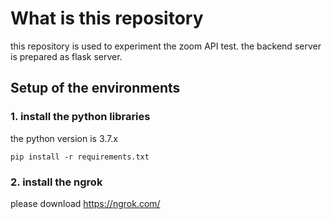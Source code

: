# What is this repository

this repository is used to experiment the zoom API test.
the backend server is prepared as flask server.

## Setup of the environments

### 1. install the python libraries

the python version is 3.7.x

```
pip install -r requirements.txt
```

### 2. install the ngrok

please download https://ngrok.com/
